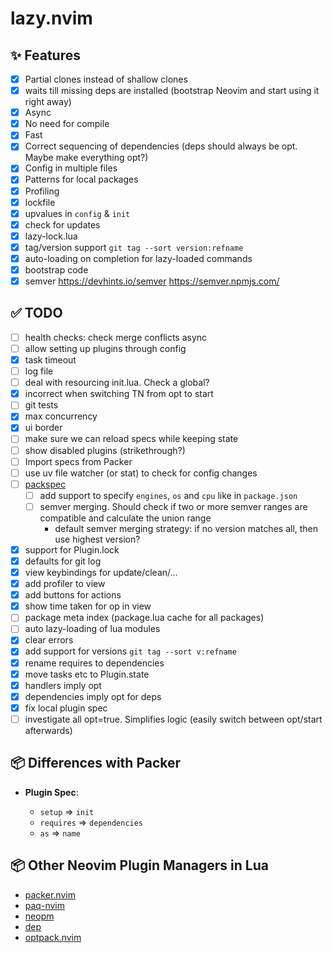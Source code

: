 # lazy.nvim

## ✨ Features

- [x] Partial clones instead of shallow clones
- [x] waits till missing deps are installed (bootstrap Neovim and start using it right away)
- [x] Async
- [x] No need for compile
- [x] Fast
- [x] Correct sequencing of dependencies (deps should always be opt. Maybe make everything opt?)
- [x] Config in multiple files
- [x] Patterns for local packages
- [x] Profiling
- [x] lockfile
- [x] upvalues in `config` & `init`
- [x] check for updates
- [x] lazy-lock.lua
- [x] tag/version support `git tag --sort version:refname`
- [x] auto-loading on completion for lazy-loaded commands
- [x] bootstrap code
- [x] semver https://devhints.io/semver
      https://semver.npmjs.com/

## ✅ TODO

- [ ] health checks: check merge conflicts async
- [ ] allow setting up plugins through config
- [x] task timeout
- [ ] log file
- [ ] deal with resourcing init.lua. Check a global?
- [x] incorrect when switching TN from opt to start
- [ ] git tests
- [x] max concurrency
- [x] ui border
- [ ] make sure we can reload specs while keeping state
- [ ] show disabled plugins (strikethrough?)
- [ ] Import specs from Packer
- [ ] use uv file watcher (or stat) to check for config changes
- [ ] [packspec](https://github.com/nvim-lua/nvim-package-specification)
  - [ ] add support to specify `engines`, `os` and `cpu` like in `package.json`
  - [ ] semver merging. Should check if two or more semver ranges are compatible and calculate the union range
    - default semver merging strategy: if no version matches all, then use highest version?
- [x] support for Plugin.lock
- [x] defaults for git log
- [x] view keybindings for update/clean/...
- [x] add profiler to view
- [x] add buttons for actions
- [x] show time taken for op in view
- [ ] package meta index (package.lua cache for all packages)
- [ ] auto lazy-loading of lua modules
- [x] clear errors
- [x] add support for versions `git tag --sort v:refname`
- [x] rename requires to dependencies
- [x] move tasks etc to Plugin.state
- [x] handlers imply opt
- [x] dependencies imply opt for deps
- [x] fix local plugin spec
- [ ] investigate all opt=true. Simplifies logic (easily switch between opt/start afterwards)

## 📦 Differences with Packer

- **Plugin Spec**:

  - `setup` => `init`
  - `requires` => `dependencies`
  - `as` => `name`

## 📦 Other Neovim Plugin Managers in Lua

- [packer.nvim](https://github.com/wbthomason/packer.nvim)
- [paq-nvim](https://github.com/savq/paq-nvim)
- [neopm](https://github.com/ii14/neopm)
- [dep](https://github.com/chiyadev/dep)
- [optpack.nvim](https://github.com/notomo/optpack.nvim)

